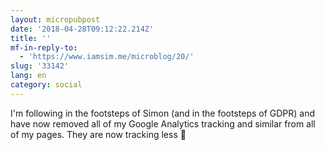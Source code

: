 ```yaml
---
layout: micropubpost
date: '2018-04-28T09:12:22.214Z'
title: ''
mf-in-reply-to:
  - 'https://www.iamsim.me/microblog/20/'
slug: '33142'
lang: en
category: social
---
```

I&#39;m following in the footsteps of Simon (and in the footsteps of GDPR) and have now removed all of my Google Analytics tracking and similar from all of my pages. They are now tracking less 🎉
